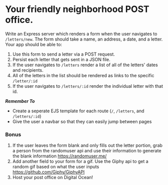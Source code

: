 # Your friendly neighborhood POST office.

Write an Express server which renders a form when the user navigates to `/letters/new`.
The form should take a name, an address, a date, and a letter. Your app should be able to:

1. Use this form to send a letter via a POST request.
2. Persist each letter that gets sent in a JSON file.
3. If the user navigates to `/letters` render a list of all of the letters' dates and recipients.
4. All of the letters in the list should be rendered as links to the specific
   `/letter/:id`
5. If the user navigates to `/letters/:id` render the
   individual letter with that id.

***Remember To***
- Create a seperate EJS template for each route (`/`, `/letters`, and
  `/letters/:id`)
- Give the user a navbar so that they can easily jump between pages

### Bonus

1. If the user leaves the form blank and only fills out the letter portion, grab a person from the
   randomuser api and use their information to generate the blank information https://randomuser.me/
2. Add another field to your form for a gif. Use the Giphy api to get
   a random gif based on what the user inputs https://github.com/Giphy/GiphyAPI
3. Host your post office on Digital Ocean!
